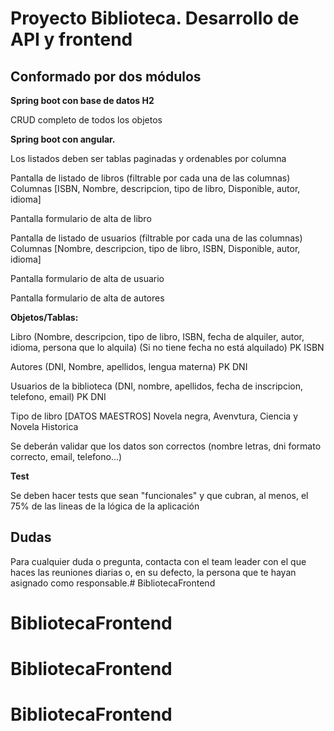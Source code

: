 # Proyecto Biblioteca. Desarrollo de API y frontend

## Conformado por dos módulos

**Spring boot con base de datos H2**

CRUD completo de todos los objetos

**Spring boot con angular.**

Los listados deben ser tablas paginadas y ordenables por columna

Pantalla de listado de libros 
(filtrable por cada una de las columnas) Columnas [ISBN, Nombre, descripcion, tipo de libro,  Disponible, autor, idioma]

Pantalla formulario de alta de libro

Pantalla de listado de usuarios
(filtrable por cada una de las columnas) Columnas [Nombre, descripcion, tipo de libro, ISBN, Disponible, autor, idioma]

Pantalla formulario de alta de usuario

Pantalla formulario de alta de autores
		
**Objetos/Tablas:**

Libro (Nombre, descripcion, tipo de libro, ISBN, fecha de alquiler, autor, idioma, persona que lo alquila) (Si no tiene fecha no está alquilado) PK ISBN

Autores (DNI, Nombre, apellidos, lengua materna) PK DNI

Usuarios de la biblioteca (DNI, nombre, apellidos, fecha de inscripcion, telefono, email) PK DNI

Tipo de libro [DATOS MAESTROS] Novela negra, Avenvtura, Ciencia y Novela Historica

Se deberán validar que los datos son correctos (nombre letras, dni formato correcto, email, telefono...)

**Test**

Se deben hacer tests que sean "funcionales" y que cubran, al menos, el 75% de las lineas de la lógica de la aplicación

## Dudas

Para cualquier duda o pregunta, contacta con el team leader con el que haces las reuniones diarias o, en su defecto, la persona que te hayan asignado como responsable.# BibliotecaFrontend
# BibliotecaFrontend
# BibliotecaFrontend
# BibliotecaFrontend
